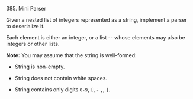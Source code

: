 385. Mini Parser

Given a nested list of integers represented as a string, implement a parser to
deserialize it.

Each element is either an integer, or a list -- whose elements may also be
integers or other lists.

**Note:** You may assume that the string is well-formed:

-   String is non-empty.

-   String does not contain white spaces.

-   String contains only digits `0-9`, `[`, `-` `,`, `]`.
